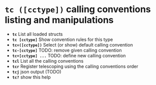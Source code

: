 <!-- TITLE: tc -->

#  **`tc ([cctype])`** calling conventions listing and manipulations

- **`tc`** List all loaded structs
- **`tc [cctype]`** Show convention rules for this type
- **`tc=([cctype])`** Select (or show) default calling convention
- **`tc-[cctype]`** TODO: remove given calling convention
- **`tc+[cctype] ...`** TODO: define new calling convention
- **`tcl`** List all the calling conventions
- **`tcr`** Register telescoping using the calling conventions order
- **`tcj`** json output (TODO)
- **`tc?`** show this help

<p hidden>tc tc= tc- tc+ tcl tcr tcj</p>